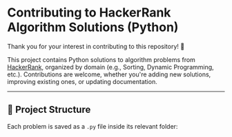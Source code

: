 # Contributing to HackerRank Algorithm Solutions (Python)

Thank you for your interest in contributing to this repository! 🙌

This project contains Python solutions to algorithm problems from [HackerRank](https://www.hackerrank.com/), organized by domain (e.g., Sorting, Dynamic Programming, etc.). Contributions are welcome, whether you're adding new solutions, improving existing ones, or updating documentation.

---

## 📁 Project Structure

Each problem is saved as a `.py` file inside its relevant folder:

